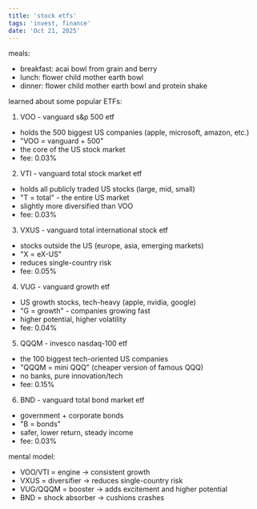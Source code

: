 ```yaml
---
title: 'stock etfs'
tags: 'invest, finance'
date: 'Oct 21, 2025'
---
```


meals:

- breakfast: acai bowl from grain and berry
- lunch: flower child mother earth bowl
- dinner: flower child mother earth bowl and protein shake


learned about some popular ETFs:

1. VOO - vanguard s&p 500 etf
  - holds the 500 biggest US companies
  (apple, microsoft, amazon, etc.)
  - "VOO = vanguard + 500"
  - the core of the US stock market
  - fee: 0.03%
2. VTI - vanguard total stock market 
  etf
  - holds all publicly traded US stocks
  (large, mid, small)
  - "T = total" - the entire US market
  - slightly more diversified than VOO
  - fee: 0.03%
3. VXUS - vanguard total international 
  stock etf
  - stocks outside the US (europe, asia,
  emerging markets)
  - "X = eX-US"
  - reduces single-country risk
  - fee: 0.05%
4. VUG - vanguard growth etf
  - US growth stocks, tech-heavy (apple,
  nvidia, google)
  - "G = growth" - companies growing fast
  - higher potential, higher volatility
  - fee: 0.04%
5. QQQM - invesco nasdaq-100 etf
  - the 100 biggest tech-oriented US
  companies
  - "QQQM = mini QQQ" (cheaper version of
  famous QQQ)
  - no banks, pure innovation/tech
  - fee: 0.15%
6. BND - vanguard total bond market etf
  - government + corporate bonds
  - "B = bonds"
  - safer, lower return, steady income
  - fee: 0.03%

mental model:

- VOO/VTI = engine → consistent
growth
- VXUS = diversifier → reduces
single-country risk
- VUG/QQQM = booster → adds
excitement and higher potential
- BND = shock absorber → cushions
crashes